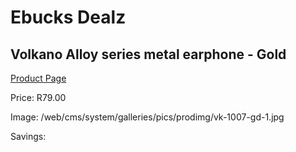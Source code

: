
# Ebucks Dealz
## Volkano Alloy series metal earphone - Gold
[Product Page](https://www.ebucks.com/web/shop/productSelected.do?prodId=1195827348&catId=714972256)

Price: R79.00

Image: /web/cms/system/galleries/pics/prodimg/vk-1007-gd-1.jpg

Savings: 


	